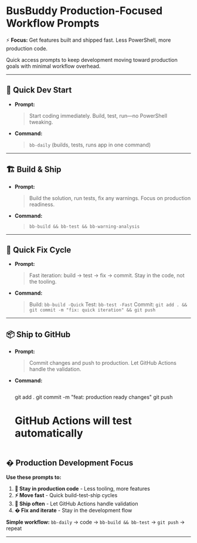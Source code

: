 # BusBuddy Production-Focused Workflow Prompts

⚡ **Focus:** Get features built and shipped fast. Less PowerShell, more production code.

Quick access prompts to keep development moving toward production goals with minimal workflow overhead.

---


## 🚀 Quick Dev Start
- **Prompt:**
  > Start coding immediately. Build, test, run—no PowerShell tweaking.

- **Command:**
  > `bb-daily` (builds, tests, runs app in one command)

---

## 🏗️ Build & Ship
- **Prompt:**
  > Build the solution, run tests, fix any warnings. Focus on production readiness.

- **Command:**
  > `bb-build && bb-test && bb-warning-analysis`

---

## 🔧 Quick Fix Cycle
- **Prompt:**
  > Fast iteration: build → test → fix → commit. Stay in the code, not the tooling.

- **Command:**
  > Build: `bb-build -Quick`
  > Test: `bb-test -Fast`
  > Commit: `git add . && git commit -m "fix: quick iteration" && git push`

---

## 📦 Ship to GitHub
- **Prompt:**
  > Commit changes and push to production. Let GitHub Actions handle the validation.

- **Command:**
  > ```powershell
  git add .
  git commit -m "feat: production ready changes"
  git push
  # GitHub Actions will test automatically
  ```

## �️ Production Development Focus

**Use these prompts to:**
1. **🎯 Stay in production code** - Less tooling, more features
2. **⚡ Move fast** - Quick build-test-ship cycles
3. **🚀 Ship often** - Let GitHub Actions handle validation
4. **� Fix and iterate** - Stay in the development flow

**Simple workflow:** `bb-daily` → code → `bb-build && bb-test` → `git push` → repeat

---
